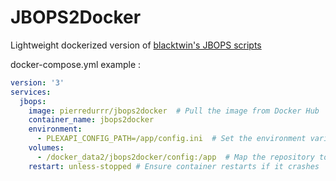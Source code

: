 # JBOPS2Docker

Lightweight dockerized version of [blacktwin's JBOPS scripts](https://github.com/blacktwin/JBOPS)

docker-compose.yml example :

```yaml
version: '3'
services:
  jbops:
    image: pierredurrr/jbops2docker  # Pull the image from Docker Hub
    container_name: jbops2docker
    environment:
      - PLEXAPI_CONFIG_PATH=/app/config.ini  # Set the environment variable for plexapi
    volumes:
      - /docker_data2/jbops2docker/config:/app  # Map the repository to the host
    restart: unless-stopped # Ensure container restarts if it crashes
```

